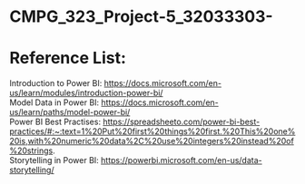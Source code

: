 # CMPG_323_Project-5_32033303-
# Reference List:  <br />
Introduction to Power BI: https://docs.microsoft.com/en-us/learn/modules/introduction-power-bi/  <br />
Model Data in Power BI: https://docs.microsoft.com/en-us/learn/paths/model-power-bi/  <br />
Power BI Best Practises: https://spreadsheeto.com/power-bi-best-practices/#:~:text=1%20Put%20first%20things%20first.%20This%20one%20is,with%20numeric%20data%2C%20use%20integers%20instead%20of%20strings.  <br />
Storytelling in Power BI: https://powerbi.microsoft.com/en-us/data-storytelling/  <br />

